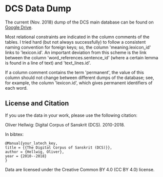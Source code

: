 # DCS Data Dump

The current (Nov. 2018) dump of the DCS main database can be found on [Google Drive](https://drive.google.com/open?id=1zKHtrnRTqW6TroOoepFgTGBsPT9D6i6k).

Most relational constraints are indicated in the column comments of the tables.
I tried hard (but not always successfully) to follow a consistent naming convention for foreign keys; so, the column 'meaning.lexicon_id' links to 'lexicon.id'.
An important deviation from this scheme is the link between the column 'word_references.sentence_id' (where a certain lemma is found in a line of text) and 'text_lines.id'.

If a column comment contains the term 'permanent', the value of this column should not change between different dumps of the database; see, for example, the column 'lexicon.id', which gives permanent identifiers of each word.

## License and Citation

If you use the data in your work, please use the following citation:

Oliver Hellwig: Digital Corpus of Sanskrit (DCS). 2010-2018.

In bibtex:
```
@Manual{your_latech_key,
title = {{The Digital Corpus of Sanskrit (DCS)}},
author = {Hellwig, Oliver},
year = {2010--2018}
}
```

Data are licensed under the Creative Common BY 4.0 (CC BY 4.0) license.